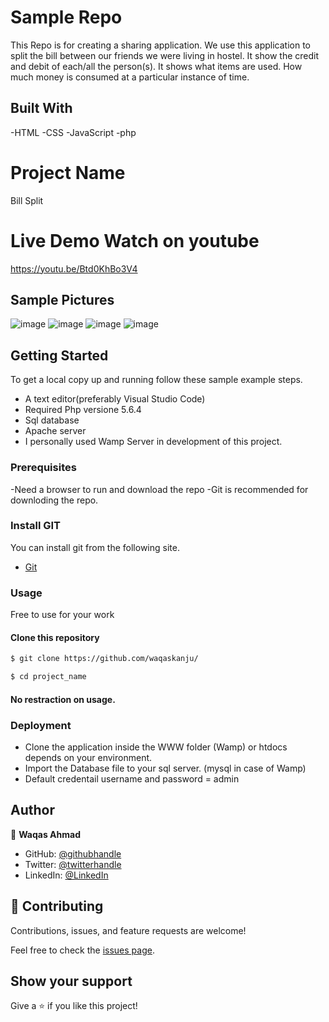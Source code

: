 # Sample Repo

This Repo is for creating a sharing application. We use this application to split the bill between our friends we were living in hostel. It show the credit and debit of each/all the person(s). It shows what items are used. How much money is consumed at a particular instance of time. 

## Built With

-HTML
-CSS
-JavaScript
-php

# Project Name

Bill Split

# Live Demo Watch on youtube

https://youtu.be/Btd0KhBo3V4

## Sample Pictures
![image](https://user-images.githubusercontent.com/13853450/173246340-824e70d8-f208-467f-872c-89269c2acd39.png)
![image](https://user-images.githubusercontent.com/13853450/173246358-83b95c24-0055-452e-a091-b8bf6b8dffd0.png)
![image](https://user-images.githubusercontent.com/13853450/173246369-296fe997-ada8-4103-94d4-997fa62bdc4a.png)
![image](https://user-images.githubusercontent.com/13853450/173246392-2fba6c43-e49d-44e3-9f4d-507f18a0c48b.png)

## Getting Started

To get a local copy up and running follow these sample example steps.

- A text editor(preferably Visual Studio Code)
- Required Php versione 5.6.4
- Sql database
- Apache server
- I personally used Wamp Server in development of this project. 

### Prerequisites

-Need a browser to run and download the repo
-Git is recommended for downloding the repo.

### Install GIT

You can install git from the following site.
  -  [Git](https://git-scm.com/downloads)

### Usage
Free to use for your work

#### Clone this repository

```bash
$ git clone https://github.com/waqaskanju/

$ cd project_name

```
#### No restraction  on usage.


### Deployment

- Clone the application inside the WWW folder (Wamp) or htdocs depends on your environment.
- Import the Database file to your sql server. (mysql in case of Wamp)
- Default credentail username and password = admin

## Author

👤 **Waqas Ahmad**

- GitHub: [@githubhandle](https://github.com/waqas)
- Twitter: [@twitterhandle](https://twitter.com/waqas)
- LinkedIn: [@LinkedIn](https://linkedin.com/in/waqas)

## 🤝 Contributing

Contributions, issues, and feature requests are welcome!

Feel free to check the [issues page](../../issues/).

## Show your support

Give a ⭐️ if you like this project!
